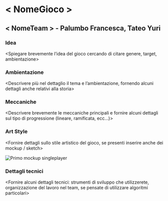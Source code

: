 # < NomeGioco >
## < NomeTeam > - Palumbo Francesca, Tateo Yuri

### Idea
<Spiegare brevemente l’idea del gioco cercando di citare genere, target, ambientazione>

### Ambientazione
<Descrivere più nel dettaglio il tema e l’ambientazione, fornendo alcuni dettagli anche relativi alla storia>

### Meccaniche
<Descrivere brevemente le meccaniche principali e fornire alcuni dettagli sul tipo di progressione (lineare, ramificata, ecc...)>

### Art Style
<Fornire dettagli sullo stile artistico del gioco, se presenti inserire anche dei mockup / sketch>

![Primo mockup singleplayer](img/FirstMockup)

### Dettagli tecnici
<Fornire alcuni dettagli tecnici: strumenti di sviluppo che utilizzerete, organizzazione del lavoro nel team, se pensate di utilizzare algoritmi particolari>
